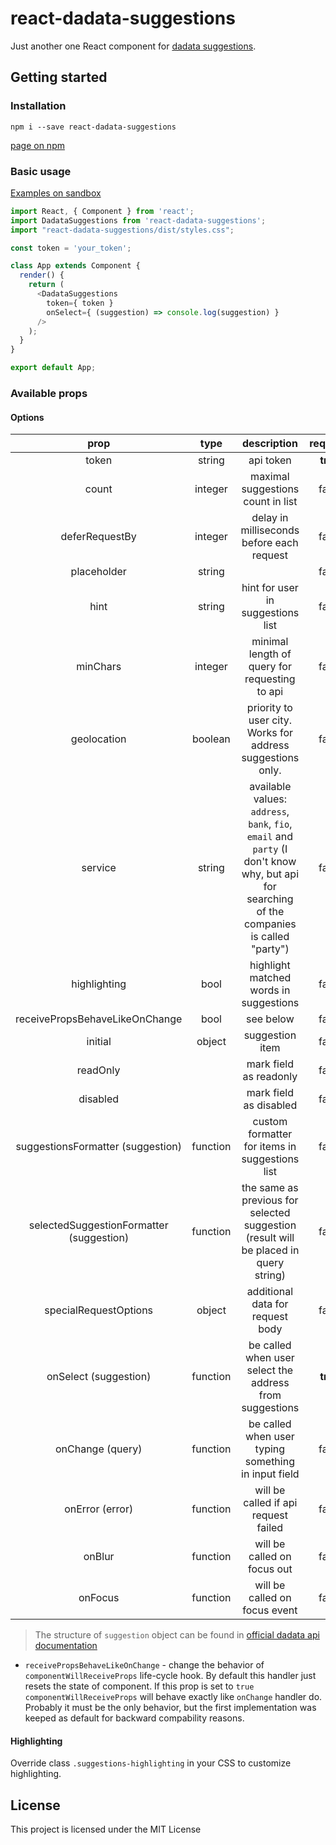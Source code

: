 # react-dadata-suggestions

Just another one React component for [dadata suggestions](https://dadata.ru/suggestions "official website").

## Getting started

### Installation
`npm i --save react-dadata-suggestions`

[page on npm](https://www.npmjs.com/package/react-dadata-suggestions) 

### Basic usage

[Examples on sandbox](https://codesandbox.io/embed/p95804280q)

```javascript
import React, { Component } from 'react';
import DadataSuggestions from 'react-dadata-suggestions';
import "react-dadata-suggestions/dist/styles.css";

const token = 'your_token';

class App extends Component {
  render() {
    return (
      <DadataSuggestions
        token={ token }
        onSelect={ (suggestion) => console.log(suggestion) }
      />
    );
  }
}

export default App;

```

### Available props

#### Options

| prop | type | description | required | default |
|:--------------:|:----------------:|:-------------------:|:----------:|:--------:|
|token| string|api token|**true**|`''`|
|count|integer|maximal suggestions count in list|false|`10`|
|deferRequestBy|integer|delay in milliseconds before each request|false|`300`|
|placeholder|string| |false|`''`|
|hint|string|hint for user in suggestions list|false|`Выберите вариант ниже или продолжите ввод`|
|minChars|integer|minimal length of query for requesting to api|false|`3`|
|geolocation|boolean|priority to user city. Works for address suggestions only.|false|`true`|
|service|string|available values: `address`, `bank`, `fio`, `email` and `party` (I don't know why, but api for searching of the companies is called "party")|false|`address`|
|highlighting|bool|highlight matched words in suggestions|false|`true`|
|receivePropsBehaveLikeOnChange|bool|see below| false| `false` |
|initial|object|suggestion item|false|null|
|readOnly||mark field as readonly|false||
|disabled||mark field as disabled|false||
|suggestionsFormatter (suggestion)|function|custom formatter for items in suggestions list|false||
|selectedSuggestionFormatter (suggestion)|function|the same as previous for selected suggestion (result will be placed in query string)|false||
|specialRequestOptions|object|additional data for request body|false||
|onSelect (suggestion)|function| be called when user select the address from suggestions|**true**||
|onChange (query)|function|be called when user typing something in input field| false||
|onError (error)|function|will be called if api request failed|false||
|onBlur|function|will be called on focus out|false||
|onFocus|function|will be called on focus event|false||

> The structure of `suggestion` object can be found in [official dadata api documentation](https://confluence.hflabs.ru/pages/viewpage.action?pageId=204669100)

- `receivePropsBehaveLikeOnChange` - change the behavior of `componentWillReceiveProps` life-cycle hook. By default this handler just resets the state of component. If this prop is set to `true` `componentWillReceiveProps` will behave exactly like `onChange` handler do. Probably it must be the only behavior, but the first implementation was keeped as default for backward compability reasons.

#### Highlighting

Override class `.suggestions-highlighting` in your CSS to customize highlighting.

## License

This project is licensed under the MIT License
